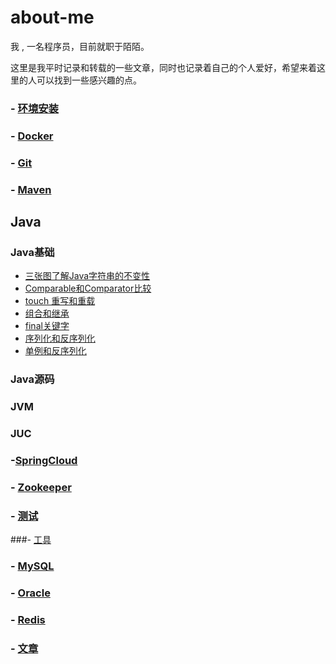 # about-me
我 , 一名程序员，目前就职于陌陌。

这里是我平时记录和转载的一些文章，同时也记录着自己的个人爱好，希望来着这里的人可以找到一些感兴趣的点。


### - [环境安装](https://github.com/xinput123/about-me/blob/main/%E7%8E%AF%E5%A2%83%E5%AE%89%E8%A3%85/%E7%8E%AF%E5%A2%83%E5%AE%89%E8%A3%85.md)

### - [Docker](https://github.com/xinput123/about-me/blob/main/Docker/docker.md)


### - [Git](https://github.com/xinput123/about-me/blob/main/Git/git.md)


### - [Maven](https://github.com/xinput123/about-me/blob/main/Maven/maven.md)





## Java
### Java基础
- [三张图了解Java字符串的不变性](https://github.com/xinput123/about-me/blob/main/Java/Java%E5%9F%BA%E7%A1%80%E7%9F%A5%E8%AF%86/%E4%B8%89%E5%BC%A0%E5%9B%BE%E4%BA%86%E8%A7%A3Java%E5%AD%97%E7%AC%A6%E4%B8%B2%E7%9A%84%E4%B8%8D%E5%8F%98%E6%80%A7.md)
- [Comparable和Comparator比较](https://github.com/xinput123/about-me/blob/main/Java/Java%E5%9F%BA%E7%A1%80%E7%9F%A5%E8%AF%86/Comparable%E5%92%8CComparator.md)
- [touch 重写和重载](https://github.com/xinput123/about-me/blob/main/Java/Java%E5%9F%BA%E7%A1%80%E7%9F%A5%E8%AF%86/%E9%87%8D%E5%86%99%E5%92%8C%E9%87%8D%E8%BD%BD.md)
- [组合和继承](https://github.com/xinput123/about-me/blob/main/Java/Java%E5%9F%BA%E7%A1%80%E7%9F%A5%E8%AF%86/%E7%BB%84%E5%90%88%E5%92%8C%E7%BB%A7%E6%89%BF.md)
- [final关键字](https://github.com/xinput123/about-me/blob/main/Java/Java%E5%9F%BA%E7%A1%80%E7%9F%A5%E8%AF%86/final%E5%85%B3%E9%94%AE%E5%AD%97.md)
- [序列化和反序列化](https://github.com/xinput123/about-me/blob/main/Java/Java%E5%9F%BA%E7%A1%80%E7%9F%A5%E8%AF%86/%E5%BA%8F%E5%88%97%E5%8C%96%E5%92%8C%E5%8F%8D%E5%BA%8F%E5%88%97%E5%8C%96.md)
- [单例和反序列化](https://github.com/xinput123/about-me/blob/main/Java/Java%E5%9F%BA%E7%A1%80%E7%9F%A5%E8%AF%86/%E5%8D%95%E4%BE%8B%E5%92%8C%E5%BA%8F%E5%88%97%E5%8C%96.md)

### Java源码

### JVM

### JUC


### -[SpringCloud]()


### - [Zookeeper]()

### - [测试]()

###- [工具]()

### - [MySQL]()

### - [Oracle]()

### - [Redis]()

### - [文章](https://github.com/xinput123/about-me/blob/main/%E6%96%87%E7%AB%A0/%E6%96%87%E7%AB%A0.md)

